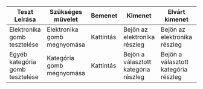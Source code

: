 | Teszt Leírása                                              | Szükséges művelet                         | Bemenet                       | Kimenet                                          | Elvárt kimenet                                         | Teszt eredménye |
|------------------------------------------------------------|-------------------------------------------|-------------------------------|--------------------------------------------------|--------------------------------------------------------|-----------------|
| Elektronika gomb tesztelése      			 			 	 | Elektronika gomb megnyomása				 | Kattintás 				 	 | Bejön az elektronika részleg				    	| Bejön az elektronika részleg						 	 | Átment          |
| Egyéb kategória gomb tesztelése      			 			 | Kategória gomb megnyomása				 | Kattintás 				 	 | Bejön a választott kategória részleg				| Bejön a választott kategória részleg					 | Átment          |

